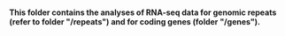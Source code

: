 #### This folder contains the analyses of RNA-seq data for genomic repeats (refer to folder "/repeats") and for coding genes (folder "/genes").
